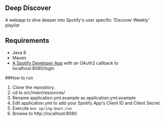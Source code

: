 ## Deep Discover

A webapp to dive deeper into Spotify's user specific 'Discover Weekly' playlist


## Requirements
- Java 8
- Maven
- [A Spotify Developer App](https://developer.spotify.com) with an OAuth2 callback to localhost:8080/login

##How to run

1. Clone the repository.
2. cd to src/main/resources/
3. Rename application.yml.example as application.yml.example
4. Edit application.yml to add your Spotify App's Client ID and Client Secret
5. Execute `mvn spring-boot:run`
6. Browse to http://localhost:8080